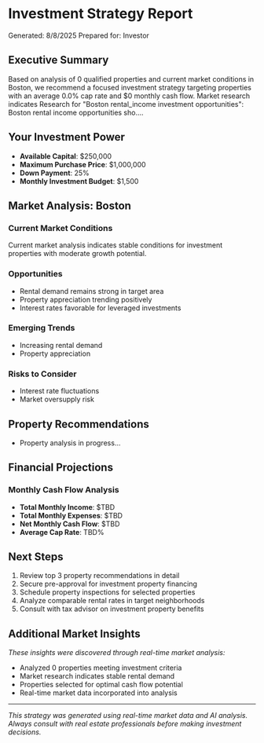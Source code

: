 # Investment Strategy Report
Generated: 8/8/2025
Prepared for: Investor

## Executive Summary
Based on analysis of 0 qualified properties and current market conditions in Boston, we recommend a focused investment strategy targeting properties with an average 0.0% cap rate and $0 monthly cash flow. Market research indicates Research for "Boston rental_income investment opportunities": Boston rental income opportunities sho....

## Your Investment Power
- **Available Capital**: $250,000
- **Maximum Purchase Price**: $1,000,000
- **Down Payment**: 25%
- **Monthly Investment Budget**: $1,500

## Market Analysis: Boston

### Current Market Conditions
Current market analysis indicates stable conditions for investment properties with moderate growth potential.

### Opportunities
- Rental demand remains strong in target area
- Property appreciation trending positively
- Interest rates favorable for leveraged investments

### Emerging Trends
- Increasing rental demand
- Property appreciation

### Risks to Consider
- Interest rate fluctuations
- Market oversupply risk

## Property Recommendations

- Property analysis in progress...

## Financial Projections

### Monthly Cash Flow Analysis
- **Total Monthly Income**: $TBD
- **Total Monthly Expenses**: $TBD
- **Net Monthly Cash Flow**: $TBD
- **Average Cap Rate**: TBD%

## Next Steps
1. Review top 3 property recommendations in detail
2. Secure pre-approval for investment property financing
3. Schedule property inspections for selected properties
4. Analyze comparable rental rates in target neighborhoods
5. Consult with tax advisor on investment property benefits

## Additional Market Insights
*These insights were discovered through real-time market analysis:*

- Analyzed 0 properties meeting investment criteria
- Market research indicates stable rental demand
- Properties selected for optimal cash flow potential
- Real-time market data incorporated into analysis

---
*This strategy was generated using real-time market data and AI analysis. 
Always consult with real estate professionals before making investment decisions.*